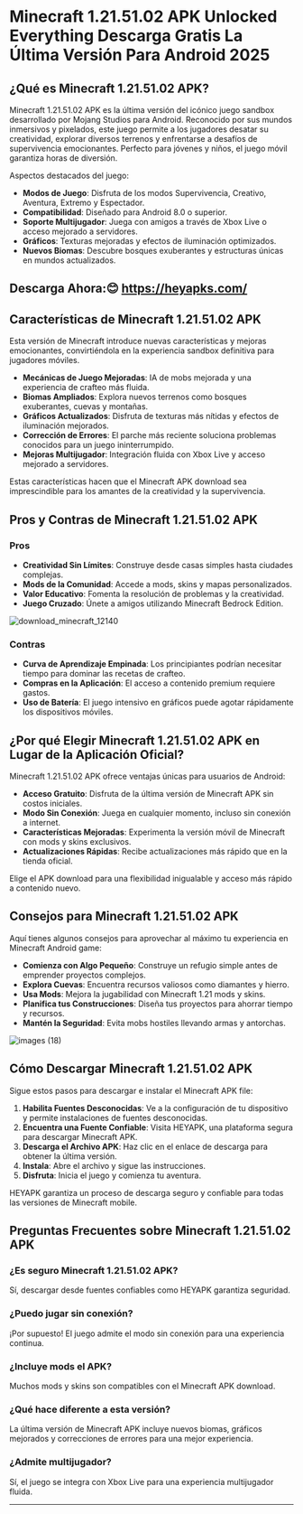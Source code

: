 # Minecraft 1.21.51.02 APK Unlocked Everything Descarga Gratis La Última Versión Para Android 2025

## ¿Qué es Minecraft 1.21.51.02 APK?
Minecraft 1.21.51.02 APK es la última versión del icónico juego sandbox desarrollado por Mojang Studios para Android. Reconocido por sus mundos inmersivos y pixelados, este juego permite a los jugadores desatar su creatividad, explorar diversos terrenos y enfrentarse a desafíos de supervivencia emocionantes. Perfecto para jóvenes y niños, el juego móvil garantiza horas de diversión.

Aspectos destacados del juego:

- **Modos de Juego**: Disfruta de los modos Supervivencia, Creativo, Aventura, Extremo y Espectador.
- **Compatibilidad**: Diseñado para Android 8.0 o superior.
- **Soporte Multijugador**: Juega con amigos a través de Xbox Live o acceso mejorado a servidores.
- **Gráficos**: Texturas mejoradas y efectos de iluminación optimizados.
- **Nuevos Biomas**: Descubre bosques exuberantes y estructuras únicas en mundos actualizados.

## Descarga Ahora:😊 https://heyapks.com/

## Características de Minecraft 1.21.51.02 APK
Esta versión de Minecraft introduce nuevas características y mejoras emocionantes, convirtiéndola en la experiencia sandbox definitiva para jugadores móviles.

- **Mecánicas de Juego Mejoradas**: IA de mobs mejorada y una experiencia de crafteo más fluida.
- **Biomas Ampliados**: Explora nuevos terrenos como bosques exuberantes, cuevas y montañas.
- **Gráficos Actualizados**: Disfruta de texturas más nítidas y efectos de iluminación mejorados.
- **Corrección de Errores**: El parche más reciente soluciona problemas conocidos para un juego ininterrumpido.
- **Mejoras Multijugador**: Integración fluida con Xbox Live y acceso mejorado a servidores.

Estas características hacen que el Minecraft APK download sea imprescindible para los amantes de la creatividad y la supervivencia.

## Pros y Contras de Minecraft 1.21.51.02 APK

### Pros
- **Creatividad Sin Límites**: Construye desde casas simples hasta ciudades complejas.
- **Mods de la Comunidad**: Accede a mods, skins y mapas personalizados.
- **Valor Educativo**: Fomenta la resolución de problemas y la creatividad.
- **Juego Cruzado**: Únete a amigos utilizando Minecraft Bedrock Edition.

![download_minecraft_12140](https://github.com/user-attachments/assets/191e671e-1acf-438c-b2ed-b72e170583e2)


### Contras
- **Curva de Aprendizaje Empinada**: Los principiantes podrían necesitar tiempo para dominar las recetas de crafteo.
- **Compras en la Aplicación**: El acceso a contenido premium requiere gastos.
- **Uso de Batería**: El juego intensivo en gráficos puede agotar rápidamente los dispositivos móviles.

## ¿Por qué Elegir Minecraft 1.21.51.02 APK en Lugar de la Aplicación Oficial?

Minecraft 1.21.51.02 APK ofrece ventajas únicas para usuarios de Android:

- **Acceso Gratuito**: Disfruta de la última versión de Minecraft APK sin costos iniciales.
- **Modo Sin Conexión**: Juega en cualquier momento, incluso sin conexión a internet.
- **Características Mejoradas**: Experimenta la versión móvil de Minecraft con mods y skins exclusivos.
- **Actualizaciones Rápidas**: Recibe actualizaciones más rápido que en la tienda oficial.

Elige el APK download para una flexibilidad inigualable y acceso más rápido a contenido nuevo.

## Consejos para Minecraft 1.21.51.02 APK
Aquí tienes algunos consejos para aprovechar al máximo tu experiencia en Minecraft Android game:

- **Comienza con Algo Pequeño**: Construye un refugio simple antes de emprender proyectos complejos.
- **Explora Cuevas**: Encuentra recursos valiosos como diamantes y hierro.
- **Usa Mods**: Mejora la jugabilidad con Minecraft 1.21 mods y skins.
- **Planifica tus Construcciones**: Diseña tus proyectos para ahorrar tiempo y recursos.
- **Mantén la Seguridad**: Evita mobs hostiles llevando armas y antorchas.

![images (18)](https://github.com/user-attachments/assets/3bc58bb5-759d-44d4-99a8-db4cbd68b5d1)


## Cómo Descargar Minecraft 1.21.51.02 APK

Sigue estos pasos para descargar e instalar el Minecraft APK file:

1. **Habilita Fuentes Desconocidas**: Ve a la configuración de tu dispositivo y permite instalaciones de fuentes desconocidas.
2. **Encuentra una Fuente Confiable**: Visita HEYAPK, una plataforma segura para descargar Minecraft APK.
3. **Descarga el Archivo APK**: Haz clic en el enlace de descarga para obtener la última versión.
4. **Instala**: Abre el archivo y sigue las instrucciones.
5. **Disfruta**: Inicia el juego y comienza tu aventura.

HEYAPK garantiza un proceso de descarga seguro y confiable para todas las versiones de Minecraft mobile.

## Preguntas Frecuentes sobre Minecraft 1.21.51.02 APK

### ¿Es seguro Minecraft 1.21.51.02 APK?
Sí, descargar desde fuentes confiables como HEYAPK garantiza seguridad.

### ¿Puedo jugar sin conexión?
¡Por supuesto! El juego admite el modo sin conexión para una experiencia continua.

### ¿Incluye mods el APK?
Muchos mods y skins son compatibles con el Minecraft APK download.

### ¿Qué hace diferente a esta versión?
La última versión de Minecraft APK incluye nuevos biomas, gráficos mejorados y correcciones de errores para una mejor experiencia.

### ¿Admite multijugador?
Sí, el juego se integra con Xbox Live para una experiencia multijugador fluida.

---

